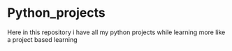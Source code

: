 # Python_projects
Here in this repository i have  all my python projects while learning more like a project based learning
